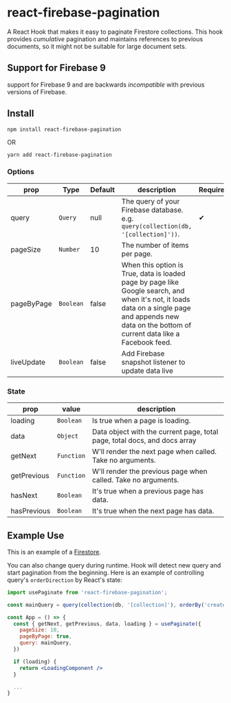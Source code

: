 # react-firebase-pagination

A React Hook that makes it easy to paginate Firestore collections.
This hook provides _cumulative_ pagination and maintains references to previous documents, so it might not be suitable for large document sets.

## Support for Firebase 9

support for Firebase 9 and are backwards _incompatible_ with previous versions of Firebase.

## Install

```
npm install react-firebase-pagination
```

OR

```
yarn add react-firebase-pagination
```

### Options

| **prop**   | **Type**  | **Default** | **description**                                                                                                                                                                                      | **Required** |
| ---------- | --------- | ----------- | ---------------------------------------------------------------------------------------------------------------------------------------------------------------------------------------------------- | ------------ |
| query      | `Query`   | null        | The query of your Firebase database. e.g. `query(collection(db, '[collection]'))`.                                                                                                                   | ✔            |
| pageSize   | `Number`  | 10          | The number of items per page.                                                                                                                                                                        |              |
| pageByPage | `Boolean` | false       | When this option is True, data is loaded page by page like Google search, and when it's not, it loads data on a single page and appends new data on the bottom of current data like a Facebook feed. |              |
| liveUpdate | `Boolean` | false       | Add Firebase snapshot listener to update data live                                                                                                                                                   |              |

### State

| **prop**    | **value**  | **description**                                                           |
| ----------- | ---------- | ------------------------------------------------------------------------- |
| loading     | `Boolean`  | Is true when a page is loading.                                           |
| data        | `Object`   | Data object with the current page, total page, total docs, and docs array |
| getNext     | `Function` | W'll render the next page when called. Take no arguments.                 |
| getPrevious | `Function` | W'll render the previous page when called. Take no arguments.             |
| hasNext     | `Boolean`  | It's true when a previous page has data.                                  |
| hasPrevious | `Boolean`  | It's true when the next page has data.                                    |

## Example Use

This is an example of a [Firestore](https://firebase.google.com/docs/firestore/).

You can also change query during runtime. Hook will detect new query and start pagination from the beginning.
Here is an example of controlling query's `orderDirection` by React's state:

```jsx
import usePaginate from 'react-firebase-pagination';

const mainQuery = query(collection(db, '[collection]'), orderBy('created_timestamp', 'desc'));

const App = () => {
  const { getNext, getPrevious, data, loading } = usePaginate({
    pageSize: 10,
    pageByPage: true,
    query: mainQuery,
  })

  if (loading) {
    return <LoadingComponent />
  }

  ...
}
```
